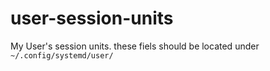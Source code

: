 user-session-units
==================

My User's session units. these fiels should be located under `~/.config/systemd/user/`
